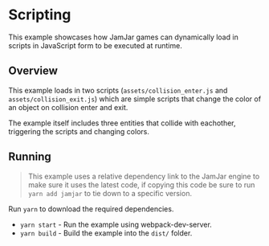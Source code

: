 # Scripting

This example showcases how JamJar games can dynamically load in scripts in JavaScript form to be executed at runtime.

## Overview

This example loads in two scripts (`assets/collision_enter.js` and `assets/collision_exit.js`) which are simple scripts
that change the color of an object on collision enter and exit.

The example itself includes three entities that collide with eachother, triggering the scripts and changing colors.

## Running

> This example uses a relative dependency link to the JamJar engine to make sure it uses the latest code, if copying
> this code be sure to run `yarn add jamjar` to tie down to a specific version.

Run `yarn` to download the required dependencies.

* `yarn start` - Run the example using webpack-dev-server.
* `yarn build` - Build the example into the `dist/` folder.
